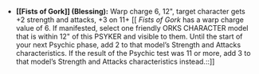 - **[[Fists of Gork]] (Blessing):** Warp charge 6, 12", target character gets +2 strength and attacks, +3 on 11+ [[  _Fists of Gork_ has a warp charge value of 6. If manifested, select one friendly ORKS CHARACTER model that is within 12" of this PSYKER and visible to them. Until the start of your next Psychic phase, add 2 to that model’s Strength and Attacks characteristics. If the result of the Psychic test was 11 or more, add 3 to that model’s Strength and Attacks characteristics instead.::]]